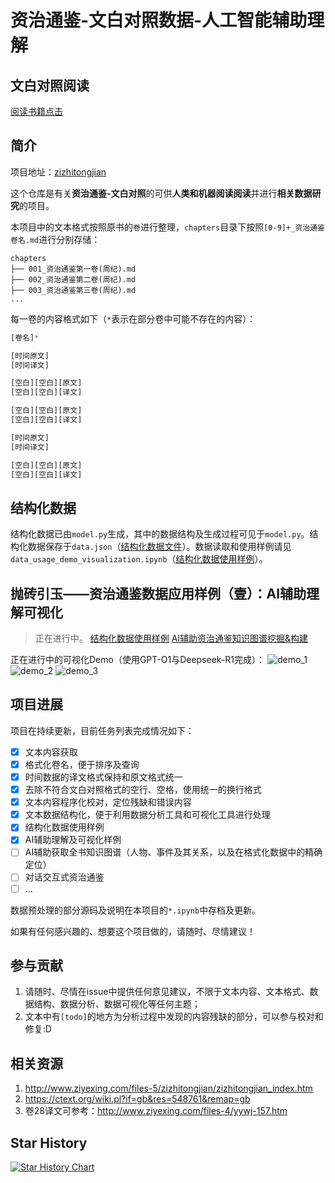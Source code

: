 # 资治通鉴-文白对照数据-人工智能辅助理解

## 文白对照阅读
[阅读书籍点击](https://jy0284.github.io/zizhitongjian/chapters/001_资治通鉴第一卷(周纪).html)

## 简介
项目地址：[zizhitongjian](https://github.com/JY0284/zizhitongjian)

这个仓库是有关**资治通鉴-文白对照**的可供**人类和机器阅读阅读**并进行**相关数据研究**的项目。

本项目中的文本格式按照原书的`卷`进行整理，`chapters`目录下按照`[0-9]+_资治通鉴卷名.md`进行分别存储：

```shell
chapters
├── 001_资治通鉴第一卷(周纪).md
├── 002_资治通鉴第二卷(周纪).md
├── 003_资治通鉴第三卷(周纪).md
...
```

每一卷的内容格式如下（`*`表示在部分卷中可能不存在的内容）：

```python
[卷名]*

[时间原文]
[时间译文]

[空白][空白][原文]
[空白][空白][译文]

[空白][空白][原文]
[空白][空白][译文]

[时间原文]
[时间译文]

[空白][空白][原文]
[空白][空白][译文]
```

## 结构化数据
结构化数据已由`model.py`生成，其中的数据结构及生成过程可见于`model.py`。结构化数据保存于`data.json`（[结构化数据文件](https://github.com/JY0284/zizhitongjian/blob/main/data.json)）。数据读取和使用样例请见`data_usage_demo_visualization.ipynb`（[结构化数据使用样例](https://github.com/JY0284/zizhitongjian/blob/main/data_usage_demo_visualization.ipynb)）。

## 抛砖引玉——资治通鉴数据应用样例（壹）：AI辅助理解可视化
> 正在进行中。
> [结构化数据使用样例](https://github.com/JY0284/zizhitongjian/blob/main/data_usage_demo_visualization.ipynb)
> [AI辅助资治通鉴知识图谱挖掘&构建](https://github.com/JY0284/zizhitongjian/blob/main/extract_and_build_knowledge_graph.ipynb)

正在进行中的可视化Demo（使用GPT-O1与Deepseek-R1完成）：
![demo_1](https://github.com/JY0284/zizhitongjian/blob/main/周纪关系图.png)
![demo_2](https://github.com/JY0284/zizhitongjian/blob/main/history_relations.gv.png)
![demo_3](https://github.com/JY0284/zizhitongjian/blob/main/资治通鉴卷1-Seg1-实体关系图.png)

## 项目进展

项目在持续更新，目前任务列表完成情况如下：
- [x] 文本内容获取
- [x] 格式化卷名，便于排序及查询
- [x] 时间数据的译文格式保持和原文格式统一
- [x] 去除不符合文白对照格式的空行、空格，使用统一的换行格式
- [x] 文本内容程序化校对，定位残缺和错误内容
- [x] 文本数据结构化，便于利用数据分析工具和可视化工具进行处理
- [x] 结构化数据使用样例
- [x] AI辅助理解及可视化样例
- [ ] AI辅助获取全书知识图谱（人物、事件及其关系，以及在格式化数据中的精确定位）
- [ ] 对话交互式资治通鉴
- [ ] ...

数据预处理的部分源码及说明在本项目的`*.ipynb`中存档及更新。

如果有任何感兴趣的、想要这个项目做的，请随时、尽情建议！

## 参与贡献

1. 请随时、尽情在issue中提供任何意见建议，不限于文本内容、文本格式、数据结构、数据分析、数据可视化等任何主题；
2. 文本中有`[todo]`的地方为分析过程中发现的内容残缺的部分，可以参与校对和修复:D

## 相关资源
1. http://www.ziyexing.com/files-5/zizhitongjian/zizhitongjian_index.htm
2. https://ctext.org/wiki.pl?if=gb&res=548761&remap=gb
3. 卷28译文可参考：http://www.ziyexing.com/files-4/yywj-157.htm


## Star History

[![Star History Chart](https://api.star-history.com/svg?repos=JY0284/zizhitongjian&type=Date)](https://star-history.com/#JY0284/zizhitongjian&Date)

